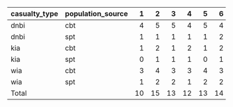 |casualty_type |population_source |  1|  2|  3|  4|  5|  6|  7|  8|  9| 10| 11| 12| 13| 14| 15| 16| 17| 18| 19| 20| 21| 22| 23| 24| 25| 26| 27| 28| 29| 30| total|
|:-------------|:-----------------|--:|--:|--:|--:|--:|--:|--:|--:|--:|--:|--:|--:|--:|--:|--:|--:|--:|--:|--:|--:|--:|--:|--:|--:|--:|--:|--:|--:|--:|--:|-----:|
|dnbi          |cbt               |  4|  5|  5|  4|  5|  4|  5|  5|  5|  4|  5|  5|  4|  5|  5|  5|  5|  4|  5|  5|  4|  5|  5|  5|  4|  5|  4|  5|  5|  5|   141|
|dnbi          |spt               |  1|  1|  1|  1|  1|  2|  1|  1|  1|  1|  1|  2|  1|  1|  1|  1|  2|  1|  1|  1|  1|  1|  2|  1|  1|  1|  1|  1|  1|  2|    35|
|kia           |cbt               |  1|  2|  1|  2|  1|  2|  2|  1|  2|  2|  1|  2|  1|  2|  2|  1|  2|  1|  2|  1|  2|  2|  1|  2|  1|  2|  1|  2|  1|  2|    47|
|kia           |spt               |  0|  1|  1|  1|  0|  1|  1|  1|  1|  0|  1|  1|  1|  1|  0|  1|  1|  1|  1|  0|  1|  1|  1|  1|  0|  1|  1|  1|  1|  0|    23|
|wia           |cbt               |  3|  4|  3|  3|  4|  3|  4|  3|  4|  3|  4|  3|  4|  3|  3|  4|  4|  3|  4|  3|  4|  3|  3|  4|  3|  4|  3|  4|  3|  4|   104|
|wia           |spt               |  1|  2|  2|  1|  2|  2|  2|  1|  2|  2|  1|  2|  2|  1|  2|  2|  2|  1|  2|  2|  1|  2|  2|  2|  1|  2|  2|  1|  2|  2|    51|
|Total         |                  | 10| 15| 13| 12| 13| 14| 15| 12| 15| 12| 13| 15| 13| 13| 13| 14| 16| 11| 15| 12| 13| 14| 14| 15| 10| 15| 12| 14| 13| 15|   401|
